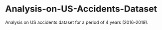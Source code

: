 # Analysis-on-US-Accidents-Dataset
Analysis on US accidents dataset for a period of 4 years (2016-2019).
